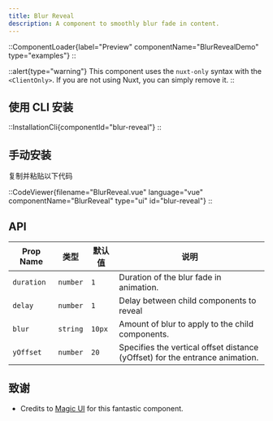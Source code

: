 ```yaml
---
title: Blur Reveal
description: A component to smoothly blur fade in content.
---
```


::ComponentLoader{label="Preview" componentName="BlurRevealDemo" type="examples"}
::

::alert{type="warning"}
This component uses the `nuxt-only` syntax with the `<ClientOnly>`. If you are not using Nuxt, you can simply remove it.
::

## 使用 CLI 安装

::InstallationCli{componentId="blur-reveal"}
::

## 手动安装

复制并粘贴以下代码

::CodeViewer{filename="BlurReveal.vue" language="vue" componentName="BlurReveal" type="ui" id="blur-reveal"}
::

## API

| Prop Name  | 类型     | 默认值 | 说明                                                                         |
| ---------- | -------- | ------ | ---------------------------------------------------------------------------- |
| `duration` | `number` | `1`    | Duration of the blur fade in animation.                                      |
| `delay`    | `number` | `1`    | Delay between child components to reveal                                     |
| `blur`     | `string` | `10px` | Amount of blur to apply to the child components.                             |
| `yOffset`  | `number` | `20`   | Specifies the vertical offset distance (yOffset) for the entrance animation. |

## 致谢

- Credits to [Magic UI](https://magicui.design/docs/components/blur-fade) for this fantastic component.
